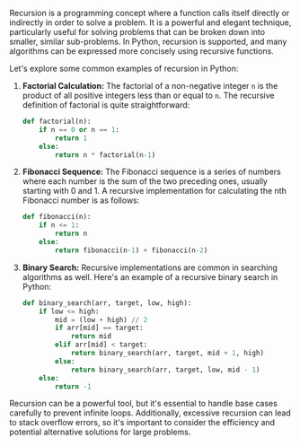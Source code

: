 Recursion is a programming concept where a function calls itself directly or indirectly in order to solve a problem. It is a powerful and elegant technique, particularly useful for solving problems that can be broken down into smaller, similar sub-problems. In Python, recursion is supported, and many algorithms can be expressed more concisely using recursive functions.

Let's explore some common examples of recursion in Python:

1. **Factorial Calculation:**
   The factorial of a non-negative integer `n` is the product of all positive integers less than or equal to `n`. The recursive definition of factorial is quite straightforward:

   ```python
   def factorial(n):
       if n == 0 or n == 1:
           return 1
       else:
           return n * factorial(n-1)
   ```



2. **Fibonacci Sequence:**
   The Fibonacci sequence is a series of numbers where each number is the sum of the two preceding ones, usually starting with 0 and 1. A recursive implementation for calculating the nth Fibonacci number is as follows:

   ```python
   def fibonacci(n):
       if n <= 1:
           return n
       else:
           return fibonacci(n-1) + fibonacci(n-2)
   ```


3. **Binary Search:**
   Recursive implementations are common in searching algorithms as well. Here's an example of a recursive binary search in Python:

   ```python
   def binary_search(arr, target, low, high):
       if low <= high:
           mid = (low + high) // 2
           if arr[mid] == target:
               return mid
           elif arr[mid] < target:
               return binary_search(arr, target, mid + 1, high)
           else:
               return binary_search(arr, target, low, mid - 1)
       else:
           return -1
   ```


Recursion can be a powerful tool, but it's essential to handle base cases carefully to prevent infinite loops. Additionally, excessive recursion can lead to stack overflow errors, so it's important to consider the efficiency and potential alternative solutions for large problems.